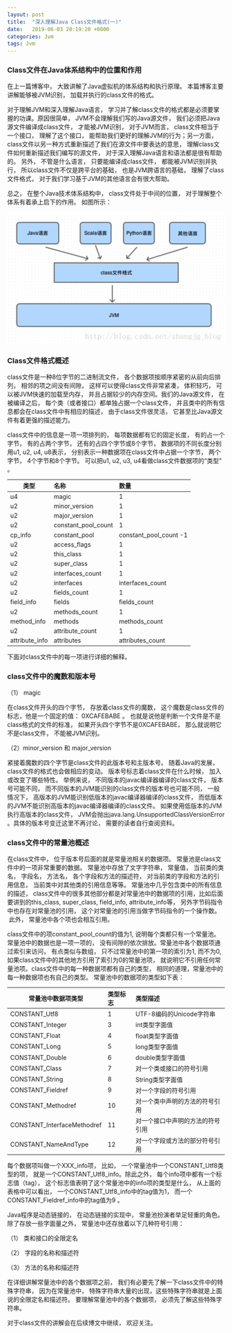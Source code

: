 ```yaml
---
layout: post
title:  "深入理解Java Class文件格式(一)"
date:   2019-06-03 20:19:20 +0800
categories: Jvm
tags: Jvm
---
```


### Class文件在Java体系结构中的位置和作用

在上一篇博客中， 大致讲解了Java虚拟机的体系结构和执行原理。 本篇博客主要讲解能够被JVM识别， 加载并执行的class文件的格式。

对于理解JVM和深入理解Java语言， 学习并了解class文件的格式都是必须要掌握的功课。原因很简单， JVM不会理解我们写的Java源文件， 我们必须把Java源文件编译成class文件， 才能被JVM识别， 对于JVM而言， class文件相当于一个接口， 理解了这个接口， 能帮助我们更好的理解JVM的行为；另一方面， class文件以另一种方式重新描述了我们在源文件中要表达的意思， 理解class文件如何重新描述我们编写的源文件， 对于深入理解Java语言和语法都是很有帮助的。 另外， 不管是什么语言， 只要能编译成class文件， 都能被JVM识别并执行， 所以class文件不仅是跨平台的基础， 也是JVM跨语言的基础， 理解了class文件格式， 对于我们学习基于JVM的其他语言会有很大帮助。 

总之， 在整个Java技术体系结构中， class文件处于中间的位置， 对于理解整个体系有着承上启下的作用。 如图所示：

<a href="/img/post/jvm/4.png" target="_blank"><img src="/img/post/jvm/4.png" /></a>

### Class文件格式概述

class文件是一种8位字节的二进制流文件， 各个数据项按顺序紧密的从前向后排列， 相邻的项之间没有间隙， 这样可以使得class文件非常紧凑， 体积轻巧， 可以被JVM快速的加载至内存， 并且占据较少的内存空间。我们的Java源文件， 在被编译之后， 每个类（或者接口）都单独占据一个class文件， 并且类中的所有信息都会在class文件中有相应的描述， 由于class文件很灵活， 它甚至比Java源文件有着更强的描述能力。

class文件中的信息是一项一项排列的， 每项数据都有它的固定长度， 有的占一个字节， 有的占两个字节， 还有的占四个字节或8个字节， 数据项的不同长度分别用u1, u2, u4, u8表示， 分别表示一种数据项在class文件中占据一个字节， 两个字节， 4个字节和8个字节。 可以把u1, u2, u3, u4看做class文件数据项的“类型” 。

| 类型     | 名称                | 数量  |
| -------- | :-----              | :---- |
| u4       | magic               | 1     |
| u2       | minor_version       | 1     |
| u2       | major_version       | 1     |
| u2       | constant_pool_count | 1     |
| cp_info  | constant_pool       | constant_pool_count -1 |
| u2       | access_flags        | 1     |
| u2       | this_class          | 1     |
| u2       | super_class         | 1     |
| u2       | interfaces_count    | 1     |
| u2       | interfaces          | interfaces_count |
| u2       | fields_count        | 1     |
| field_info | fields            | fields_count |
| u2       | methods_count       | 1     |
| method_info | methods          | methods_count |
| u2       | attribute_count     | 1     |
| attribute_info | attributes    | attributes_count |

下面对class文件中的每一项进行详细的解释。

### class文件中的魔数和版本号

（1） magic

在class文件开头的四个字节， 存放着class文件的魔数， 这个魔数是class文件的标志，他是一个固定的值： 0XCAFEBABE 。 也就是说他是判断一个文件是不是class格式的文件的标准， 如果开头四个字节不是0XCAFEBABE， 那么就说明它不是class文件， 不能被JVM识别。

（2）minor_version 和 major_version

紧接着魔数的四个字节是class文件的此版本号和主版本号。 随着Java的发展， class文件的格式也会做相应的变动。 版本号标志着class文件在什么时候， 加入或改变了哪些特性。 举例来说， 不同版本的javac编译器编译的class文件， 版本号可能不同， 而不同版本的JVM能识别的class文件的版本号也可能不同， 一般情况下， 高版本的JVM能识别低版本的javac编译器编译的class文件， 而低版本的JVM不能识别高版本的javac编译器编译的class文件。 如果使用低版本的JVM执行高版本的class文件， JVM会抛出java.lang.UnsupportedClassVersionError 。具体的版本号变迁这里不再讨论， 需要的读者自行查阅资料。 

### class文件中的常量池概述

在class文件中， 位于版本号后面的就是常量池相关的数据项。 常量池是class文件中的一项非常重要的数据。 常量池中存放了文字字符串， 常量值， 当前类的类名， 字段名， 方法名， 各个字段和方法的描述符， 对当前类的字段和方法的引用信息， 当前类中对其他类的引用信息等等。 常量池中几乎包含类中的所有信息的描述， class文件中的很多其他部分都是对常量池中的数据项的引用，比如后面要讲到的this_class, super_class, field_info, attribute_info等， 另外字节码指令中也存在对常量池的引用， 这个对常量池的引用当做字节码指令的一个操作数。  此外， 常量池中各个项也会相互引用。

class文件中的项constant_pool_count的值为1, 说明每个类都只有一个常量池。 常量池中的数据也是一项一项的， 没有间隙的依次排放。常量池中各个数据项通过索引来访问， 有点类似与数组， 只不过常量池中的第一项的索引为1, 而不为0, 如果class文件中的其他地方引用了索引为0的常量池项， 就说明它不引用任何常量池项。class文件中的每一种数据项都有自己的类型， 相同的道理，常量池中的每一种数据项也有自己的类型。 常量池中的数据项的类型如下表：

| 常量池中数据项类型 | 类型标志 | 类型描述 |
| --------           | :-----   | :----    |
| CONSTANT_Utf8      | 1        | UTF-8编码的Unicode字符串 |
| CONSTANT_Integer   | 3        | int类型字面值            |
| CONSTANT_Float     | 4        | float类型字面值          |
| CONSTANT_Long      | 5        | long类型字面值           |
| CONSTANT_Double    | 6        | double类型字面值         |
| CONSTANT_Class     | 7        | 对一个类或接口的符号引用 |
| CONSTANT_String    | 8        | String类型字面值 |
| CONSTANT_Fieldref  | 9        | 对一个字段的符号引用 |
| CONSTANT_Methodref | 10       | 对一个类中声明的方法的符号引用 |
| CONSTANT_InterfaceMethodref | 11       | 对一个接口中声明的方法的符号引用 |
| CONSTANT_NameAndType | 12       | 对一个字段或方法的部分符号引用 |

每个数据项叫做一个XXX_info项， 比如， 一个常量池中一个CONSTANT_Utf8类型的项， 就是一个CONSTANT_Utf8_info。除此之外， 每个info项中都有一个标志值（tag）， 这个标志值表明了这个常量池中的info项的类型是什么， 从上面的表格中可以看出， 一个CONSTANT_Utf8_info中的tag值为1， 而一个CONSTANT_Fieldref_info中的tag值为9 。

Java程序是动态链接的， 在动态链接的实现中， 常量池扮演者举足轻重的角色。 除了存放一些字面量之外， 常量池中还存放着以下几种符号引用：

（1） 类和接口的全限定名

（2） 字段的名称和描述符

（3） 方法的名称和描述符

在详细讲解常量池中的各个数据项之前， 我们有必要先了解一下class文件中的特殊字符串， 因为在常量池中， 特殊字符串大量的出现，这些特殊字符串就是上面说的全限定名和描述符。 要理解常量池中的各个数据项， 必须先了解这些特殊字符串。

对于class文件的讲解会在后续博文中继续， 欢迎关注。
